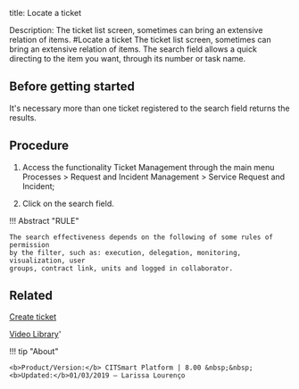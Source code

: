title: Locate a ticket

Description: The ticket list screen, sometimes can bring an extensive relation of items.
#Locate a ticket
The ticket list screen, sometimes can bring an extensive relation of items. The search field allows a quick directing to the item you want, through its number or task name.

Before getting started
--------------------------

It's necessary more than one ticket registered to the search field returns the
results.

Procedure
-------------

1.  Access the functionality Ticket Management through the main menu Processes
    \> Request and Incident Management \> Service Request and Incident;

2.  Click on the search field.

!!! Abstract "RULE"

    The search effectiveness depends on the following of some rules of permission
    by the filter, such as: execution, delegation, monitoring, visualization, user
    groups, contract link, units and logged in collaborator.


Related
-----------

[Create ticket](/en-us/citsmart-platform-8/processes/tickets/use/create-ticket.html)

<i class='fa fa-youtube-play  fa-2x' style='color:#97ce17;vertical-align: middle;'> </i> [Video Library](https://www.youtube.com/playlist?list=PLB5qK2uzf2RNrJnhiXj3dbmgsm9-quhfz)'

!!! tip "About"

    <b>Product/Version:</b> CITSmart Platform | 8.00 &nbsp;&nbsp;
    <b>Updated:</b>01/03/2019 – Larissa Lourenço

